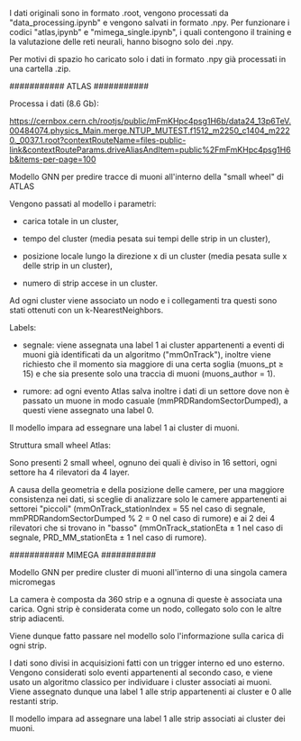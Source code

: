 I dati originali sono in formato .root, vengono processati da "data_processing.ipynb" e vengono salvati in formato .npy. 
Per funzionare i codici "atlas,ipynb" e "mimega_single.ipynb", i quali contengono il training e la valutazione delle reti neurali, hanno bisogno solo dei .npy.

Per motivi di spazio ho caricato solo i dati in formato .npy già processati in una cartella .zip.

########### ATLAS ###########

Processa i dati (8.6 Gb):

https://cernbox.cern.ch/rootjs/public/mFmKHpc4psg1H6b/data24_13p6TeV.00484074.physics_Main.merge.NTUP_MUTEST.f1512_m2250_c1404_m2220._0037.1.root?contextRouteName=files-public-link&contextRouteParams.driveAliasAndItem=public%2FmFmKHpc4psg1H6b&items-per-page=100

Modello GNN per predire tracce di muoni all'interno della "small wheel" di ATLAS

Vengono passati al modello i parametri: 

- carica totale in un cluster, 

- tempo del cluster (media pesata sui tempi delle strip in un cluster), 

- posizione locale lungo la direzione x di un cluster (media pesata sulle x delle strip in un cluster), 

- numero di strip accese in un cluster.

Ad ogni cluster viene associato un nodo e i collegamenti tra questi sono stati ottenuti con un k-NearestNeighbors.

Labels:

- segnale: viene assegnata una label 1 ai cluster appartenenti a eventi di muoni già identificati da un algoritmo ("mmOnTrack"),
  inoltre viene richiesto che il momento sia maggiore di una certa soglia (muons_pt ≥ 15) e che sia presente solo una traccia di muoni (muons_author = 1).

- rumore: ad ogni evento Atlas salva inoltre i dati di un settore dove non è passato un muone in modo casuale (mmPRDRandomSectorDumped),
  a questi viene assegnato una label 0.

Il modello impara ad essegnare una label 1 ai cluster di muoni.

Struttura small wheel Atlas:

Sono presenti 2 small wheel, ognuno dei quali è diviso in 16 settori, ogni settore ha 4 rilevatori da 4 layer.

A causa della geometria e della posizione delle camere, per una maggiore consistenza nei dati, si sceglie di analizzare solo le camere appartenenti ai settorei "piccoli" (mmOnTrack_stationIndex = 55 nel caso di segnale, mmPRDRandomSectorDumped % 2 = 0 nel caso di rumore) e ai 2 dei 4 rilevatori che si trovano in "basso" (mmOnTrack_stationEta ± 1 nel caso di segnale, PRD_MM_stationEta ± 1 nel caso di rumore). 
  
########### MIMEGA ###########

Modello GNN per predire cluster di muoni all'interno di una singola camera micromegas

La camera è composta da 360 strip e a ognuna di queste è associata una carica.
Ogni strip è considerata come un nodo, collegato solo con le altre strip adiacenti.

Viene dunque fatto passare nel modello solo l'informazione sulla carica di ogni strip.

I dati sono divisi in acquisizioni fatti con un trigger interno ed uno esterno. 
Vengono considerati solo eventi appartenenti al secondo caso, e viene usato un algoritmo classico per individuare i cluster associati ai muoni.
Viene assegnato dunque una label 1 alle strip appartenenti ai cluster e 0 alle restanti strip.

Il modello impara ad assegnare una label 1 alle strip associati ai cluster dei muoni.
